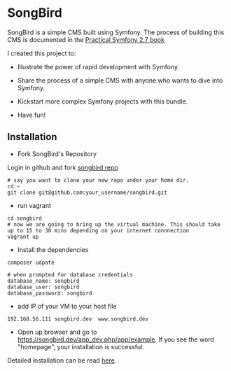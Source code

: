 # SongBird

SongBird is a simple CMS built using Symfony. The process of building this CMS is documented in the [Practical Symfony 2.7 book](http://bernardpeh.gitbooks.io/practical-symfony-2-7/)

I created this project to:

* Illustrate the power of rapid development with Symfony.

* Share the process of a simple CMS with anyone who wants to dive into Symfony. 

* Kickstart more complex Symfony projects with this bundle.

* Have fun! 
 
## Installation

* Fork SongBird's Repository

Login in github and fork [songbird repo](https://github.com/bernardpeh/songbird)

```
# say you want to clone your new repo under your home dir.
cd ~
git clone git@github.com:your_username/songbird.git
```

* run vagrant

```
cd songbird
# now we are going to bring up the virtual machine. This should take up to 15 to 30 mins depending on your internet connnection
vagrant up
```

* Install the dependencies

```
composer udpate

# when prompted for database credentials
database_name: songbird
database_user: songbird
database_password: songbird
```

* add IP of your VM to your host file

```
192.168.56.111 songbird.dev  www.songbird.dev
```

* Open up browser and go to https://songbird.dev/app_dev.php/app/example. If you see the word "homepage", your installation is successful.

Detailed installation can be read [here](http://bernardpeh.gitbooks.io/practical-symfony-2-7/content/chapter3.html).
